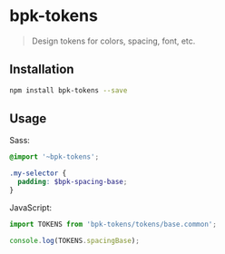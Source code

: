 # bpk-tokens

> Design tokens for colors, spacing, font, etc.

## Installation

```sh
npm install bpk-tokens --save
```

## Usage

Sass:

```scss
@import '~bpk-tokens';

.my-selector {
  padding: $bpk-spacing-base;
}
```

JavaScript:

```js
import TOKENS from 'bpk-tokens/tokens/base.common';

console.log(TOKENS.spacingBase);
```
